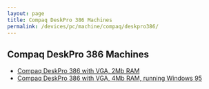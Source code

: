 ```yaml
---
layout: page
title: Compaq DeskPro 386 Machines
permalink: /devices/pc/machine/compaq/deskpro386/
---
```


Compaq DeskPro 386 Machines
---

* [Compaq DeskPro 386 with VGA, 2Mb RAM](vga/2048kb/)
* [Compaq DeskPro 386 with VGA, 4Mb RAM, running Windows 95](vga/4096kb/)
